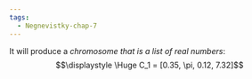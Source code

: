 ```yaml
---
tags:
  - Negnevistky-chap-7
---
```

It will produce a *chromosome that is a list of real numbers*:
$$\displaystyle \Huge C_1 = [0.35, \pi, 0.12, 7.32]$$